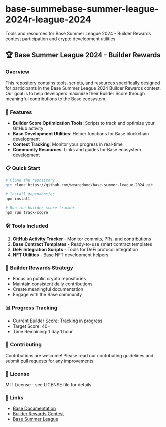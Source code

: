# base-summebase-summer-league-2024r-league-2024
Tools and resources for Base Summer League 2024 - Builder Rewards contest participation and crypto development utilities

## 🏆 Base Summer League 2024 - Builder Rewards

### Overview
This repository contains tools, scripts, and resources specifically designed for participants in the Base Summer League 2024 Builder Rewards contest. Our goal is to help developers maximize their Builder Score through meaningful contributions to the Base ecosystem.

### 🚀 Features
- **Builder Score Optimization Tools**: Scripts to track and optimize your GitHub activity
- **Base Development Utilities**: Helper functions for Base blockchain development
- **Contest Tracking**: Monitor your progress in real-time
- **Community Resources**: Links and guides for Base ecosystem development

### 📋 Quick Start
```bash
# Clone the repository
git clone https://github.com/wearedood/base-summer-league-2024.git

# Install dependencies
npm install

# Run the builder score tracker
npm run track-score
```

### 🛠 Tools Included
1. **GitHub Activity Tracker** - Monitor commits, PRs, and contributions
2. **Base Contract Templates** - Ready-to-use smart contract templates
3. **DeFi Integration Scripts** - Tools for DeFi protocol integration
4. **NFT Utilities** - Base NFT development helpers

### 🎯 Builder Rewards Strategy
- Focus on public crypto repositories
- Maintain consistent daily contributions
- Create meaningful documentation
- Engage with the Base community

### 📊 Progress Tracking
- Current Builder Score: Tracking in progress
- Target Score: 40+
- Time Remaining: 1 day 1 hour

### 🤝 Contributing
Contributions are welcome! Please read our contributing guidelines and submit pull requests for any improvements.

### 📄 License
MIT License - see LICENSE file for details

### 🔗 Links
- [Base Documentation](https://docs.base.org)
- [Builder Rewards Contest](https://docs.talentprotocol.com)
- [Base Summer League](https://base.org/summer)
